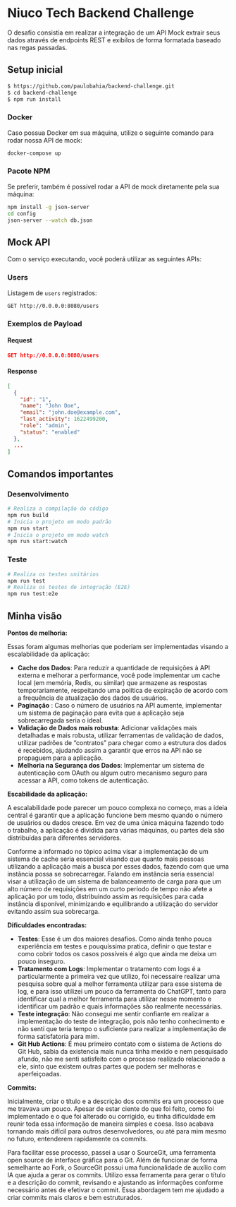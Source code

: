 # Niuco Tech Backend Challenge

O desafio consistia em realizar a integração de um API Mock extrair seus dados através de endpoints REST e exibilos de forma formatada baseado nas regas passadas.

## Setup inicial

```bash
$ https://github.com/paulobahia/backend-challenge.git
$ cd backend-challenge
$ npm run install
```
### Docker

Caso possua Docker em sua máquina, utilize o seguinte comando para rodar nossa API de mock:

```bash
docker-compose up
```

### Pacote NPM

Se preferir, também é possível rodar a API de mock diretamente pela sua máquina:

```bash
npm install -g json-server
cd config
json-server --watch db.json
```

## Mock API

Com o serviço executando, você poderá utilizar as seguintes APIs:

### Users

Listagem de `users` registrados:

`GET http://0.0.0.0:8080/users`

### Exemplos de Payload

#### Request

```json
GET http://0.0.0.0:8080/users
```

#### Response

```json
[
  {
    "id": "1",
    "name": "John Doe",
    "email": "john.doe@example.com",
    "last_activity": 1622499200,
    "role": "admin",
    "status": "enabled"
  },
  ...
]
```

## Comandos importantes

### Desenvolvimento
```bash
# Realiza a compilação do código
npm run build
# Inicia o projeto em modo padrão
npm run start
# Inicia o projeto em modo watch
npm run start:watch
```

### Teste
```bash
# Realiza os testes unitários
npm run test
# Realiza os testes de integração (E2E)
npm run test:e2e
```
## Minha visão

**Pontos de melhoria:**

Essas foram algumas melhorias que poderiam ser implementadas visando a escalabilidade da aplicação:

- **Cache dos Dados**: Para reduzir a quantidade de requisições à API externa e melhorar a performance, você pode implementar um cache local (em memória, Redis, ou similar) que armazene as respostas temporariamente, respeitando uma política de expiração de acordo com a frequência de atualização dos dados de usuários.
- **Paginação** : Caso o número de usuários na API aumente, implementar um sistema de paginação para evita que a aplicação seja sobrecarregada seria o ideal.
- **Validação de Dados mais robusta**: Adicionar validações mais detalhadas e mais robusta, utilizar ferramentas de validação de dados, utilizar padrões de “contratos” para chegar como a estrutura dos dados é recebidos, ajudando assim a garantir que erros na API não se propaguem para a aplicação.
- **Melhoria na Segurança dos Dados**: Implementar um sistema de autenticação com OAuth ou algum outro mecanismo seguro para acessar a API, como tokens de autenticação.

**Escabilidade da aplicação:**

A escalabilidade pode parecer um pouco complexa no começo, mas a ideia central é garantir que a aplicação funcione bem mesmo quando o número de usuários ou dados cresce. Em vez de uma única máquina fazendo todo o trabalho, a aplicação é dividida para várias máquinas, ou partes dela são distribuídas para diferentes servidores.

Conforme a informado no tópico acima visar a implementação de um sistema de cache seria essencial visando que quanto mais pessoas utilizando a aplicação mais a busca por esses dados, fazendo com que uma instância possa se sobrecarregar. Falando em instância seria essencial visar a utilização de um sistema de balanceamento de carga para que um alto número de requisições em um curto período de tempo não afete a aplicação por um todo, distribuindo assim as requisições para cada instância  disponível, minimizando e equilibrando a utilização do servidor evitando assim sua sobrecarga.

**Dificuldades encontradas:**

- **Testes**: Esse é um dos maiores desafios. Como ainda tenho pouca experiência em testes e pouquíssima pratica, definir o que testar e como cobrir todos os casos possíveis é algo que ainda me deixa um pouco inseguro.
- **Tratamento com Logs**: Implementar o tratamento com logs é a particularmente a primeira vez que utilizo, foi necessaire realizar uma pesquisa sobre qual a melhor ferramenta utilizar para esse sistema de log, e para isso utilizei um pouco da ferramenta do ChatGPT, tanto para identificar qual a melhor ferramenta para utilizar nesse momento e identificar um padrão e quais informações são realmente necessárias.
- **Teste integração**: Não consegui me sentir confiante em realizar a implementação do teste de integração, pois não tenho conhecimento e não senti que teria tempo o suficiente para realizar a implementação de forma satisfatoria para mim.
- **Git Hub Actions**: É meu primeiro contato com o sistema de Actions do Git Hub, sabia da existencia mais nunca tinha mexido e nem pesquisado afundo, não me senti satisfeito com o processo realizado relacionado a ele, sinto que existem outras partes que podem ser melhoras e aperfeiçoadas.

**Commits:**

Inicialmente, criar o título e a descrição dos commits era um processo que me travava um pouco. Apesar de estar ciente do que foi feito, como foi implementado e o que foi alterado ou corrigido, eu tinha dificuldade em reunir toda essa informação de maneira simples e coesa. Isso acabava tornando mais difícil para outros desenvolvedores, ou até para mim mesmo no futuro, entenderem rapidamente os commits.

Para facilitar esse processo, passei a usar o SourceGit, uma ferramenta open source de interface gráfica para o Git. Além de funcionar de forma semelhante ao Fork, o SourceGit possui uma funcionalidade de auxílio com IA que ajuda a gerar os commits. Utilizo essa ferramenta para gerar o título e a descrição do commit, revisando e ajustando as informações conforme necessário antes de efetivar o commit. Essa abordagem tem me ajudado a criar commits mais claros e bem estruturados.